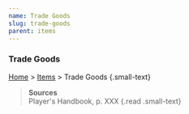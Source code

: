 ```yaml
---
name: Trade Goods
slug: trade-goods
parent: items
---
```

### Trade Goods
[Home](home) > [Items](items) > Trade Goods {.small-text}



> **Sources** <br/>
> Player's Handbook, p. XXX
{.read .small-text}

